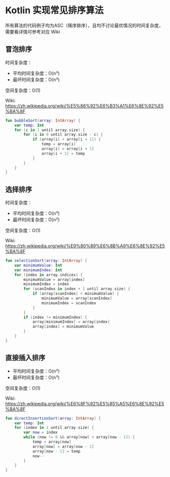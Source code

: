 # Kotlin 实现常见排序算法

所有算法的代码例子均为ASC（降序排序），且均不讨论最优情况的时间复杂度，需要看详情可参考对应 Wiki

## 冒泡排序

时间复杂度：
- 平均时间复杂度：O(n²)
- 最坏时间复杂度：O(n²)

空间复杂度：O(1)

Wiki: https://zh.wikipedia.org/wiki/%E5%86%92%E6%B3%A1%E6%8E%92%E5%BA%8F

```Kotlin
fun bubbleSort(array: IntArray) {
    var temp: Int
    for (c in 1 until array.size) {
        for (i in 0 until array.size - c) {
            if (array[i] > array[i + 1]) {
                temp = array[i]
                array[i] = array[i + 1]
                array[i + 1] = temp
            }
        }
    }
}
```

## 选择排序

时间复杂度：
- 平均时间复杂度：O(n²)
- 最坏时间复杂度：O(n²)

空间复杂度：O(1)

Wiki: https://zh.wikipedia.org/wiki/%E9%80%89%E6%8B%A9%E6%8E%92%E5%BA%8F

```Kotlin
fun selectionSort(array: IntArray) {
    var minimumValue: Int
    var minimumIndex: Int
    for (index in array.indices) {
        minimumValue = array[index]
        minimumIndex = index
        for (scanIndex in index + 1 until array.size) {
            if (array[scanIndex] < minimumValue) {
                minimumValue = array[scanIndex]
                minimumIndex = scanIndex
            }
        }
        if (index != minimumIndex) {
            array[minimumIndex] = array[index]
            array[index] = minimumValue
        }
    }
}
```

## 直接插入排序

- 平均时间复杂度：O(n²)
- 最坏时间复杂度：O(n²)

空间复杂度：O(1)

Wiki: https://zh.wikipedia.org/wiki/%E6%8F%92%E5%85%A5%E6%8E%92%E5%BA%8F

```Kotlin
fun directInsertionSort(array: IntArray) {
    var temp: Int
    for (index in 1 until array.size) {
        var now = index
        while (now != 0 && array[now] < array[now - 1]) {
            temp = array[now]
            array[now] = array[now - 1]
            array[now - 1] = temp
            now--
        }
    }
}
```

